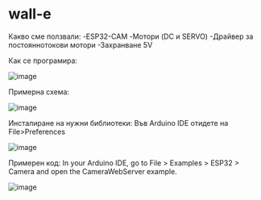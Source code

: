 # wall-e

Какво сме ползвали:
-ESP32-CAM
-Мотори (DC и SERVO)
-Драйвер за постояннотокови мотори
-Захранване 5V



Как се програмира:






![image](https://user-images.githubusercontent.com/80323655/233776831-18c0cd8b-260d-4f21-801d-d9201b0b7d03.png)

Примерна схема:




![image](https://user-images.githubusercontent.com/80323655/233776931-c38c405b-91ec-4109-9751-28fbdcf2d848.png)






Инсталиране на нужни библиотеки:
Във Arduino IDE отидете на File>Preferences 



![image](https://user-images.githubusercontent.com/80323655/233777703-c15c44a9-c530-4a31-9241-d2358589cdf2.png)


Примерен код:
In your Arduino IDE, go to File > Examples > ESP32 > Camera and open the CameraWebServer example.


![image](https://user-images.githubusercontent.com/80323655/233777531-aacc7813-754d-4fbf-ab33-0b5883469323.png)
